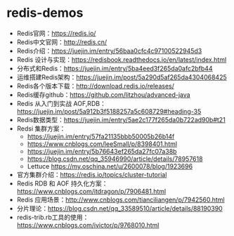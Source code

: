 # redis-demos
- Redis官网：https://redis.io/
- Redis中文官网：http://redis.cn/  
- Redis介绍：https://juejin.im/entry/56baa0cfc4c97100522945d3
- Redis 设计与实现：https://redisbook.readthedocs.io/en/latest/index.html
- 分布式和Redis：https://juejin.im/entry/5ba4eed3f265da0afc2bfb44
- 运维搭建Redis架构：https://juejin.im/post/5a290d5af265da4304068425
- Redis各个版本下载：http://download.redis.io/releases/
- Redis缓存github：https://github.com/litzhou/advanced-java
- Redis 从入门到实战 AOF,RDB： https://juejin.im/post/5a912b3f5188257a5c608729#heading-35
- Redis数据类型：https://juejin.im/entry/5ae2c177f265da0b722ad90b#t21
- Redsi 集群方案：
    - https://juejin.im/entry/57fa21135bbb50005b26b14f
    - https://www.cnblogs.com/leeSmall/p/8398401.html
    - https://juejin.im/entry/5b76643ef265da27fc07a38b
    - https://blog.csdn.net/qq_35946990/article/details/78957618
    - Lettuce https://my.oschina.net/u/2600078/blog/1923696
- 官方集群介绍：https://redis.io/topics/cluster-tutorial
- Redis RDB 和 AOF 持久化方案：https://www.cnblogs.com/itdragon/p/7906481.html
- Redis 应用场景：http://www.cnblogs.com/tianciliangen/p/7942560.html
- 分片理论：https://blog.csdn.net/qq_33589510/article/details/88190390
- redis-trib.rb工具的使用：https://www.cnblogs.com/ivictor/p/9768010.html